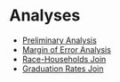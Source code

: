 # Analyses

- [Preliminary Analysis](../analyses/prelim-analysis.html)
- [Margin of Error Analysis](../analyses/margins-of-error.html)
- [Race-Households Join](../analyses/race_households_join.html)
- [Graduation Rates Join](../analyses/grad_rates_join.html)